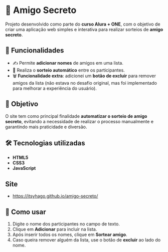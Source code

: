 # 🎁 Amigo Secreto  

Projeto desenvolvido como parte do **curso Alura + ONE**, com o objetivo de criar uma aplicação web simples e interativa para realizar sorteios de **amigo secreto**.  

## 🚀 Funcionalidades  
- ✍️ Permite **adicionar nomes** de amigos em uma lista.  
- 🎲 Realiza o **sorteio automático** entre os participantes.  
- 🗑️ **Funcionalidade extra**: adicionei um **botão de excluir** para remover amigos da lista (não estava no desafio original, mas foi implementado para melhorar a experiência do usuário).  

## 🎯 Objetivo  
O site tem como principal finalidade **automatizar o sorteio de amigo secreto**, evitando a necessidade de realizar o processo manualmente e garantindo mais praticidade e diversão.  

## 🛠️ Tecnologias utilizadas  
- **HTML5**  
- **CSS3**  
- **JavaScript**  

## Site
- https://itsyhago.github.io/amigo-secreto/
## 📌 Como usar  
1. Digite o nome dos participantes no campo de texto.  
2. Clique em **Adicionar** para incluir na lista.  
3. Após inserir todos os nomes, clique em **Sortear amigo**.  
4. Caso queira remover alguém da lista, use o botão de **excluir** ao lado do nome.  
